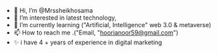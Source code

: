 - 👋 Hi, I’m @Mrssheikhosama
- 👀 I’m interested in latest technology,
- 🌱 I’m currently learning ("Artificial, Intelligence" web 3.0 & metaverse)
- 📫 How to reach me .("Email, "hoorianoor59@gmail.com")
- ✨ i have 4 + years of experience in digital marketing
